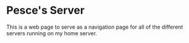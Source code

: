 # Pesce's Server
This is a web page to serve as a navigation page for all of the different servers running on my home server.
